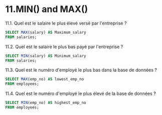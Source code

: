 # 11.MIN() and MAX()
11.1. Quel est le salaire le plus élevé versé par l'entreprise ?
```sql
SELECT MAX(salary) AS Maximum_salary
FROM salaries;
```
11.2. Quel est le salaire le plus bas payé par l'entreprise ?
```sql
SELECT MIN(salary) AS Minimum_salary
FROM salaries;
```
11.3. Quel est le numéro d'employé le plus bas dans la base de données ?
```sql
SELECT MAX(emp_no) AS lowest_emp_no
FROM employees;
```
11.4. Quel est le numéro d'employé le plus élevé de la base de données ?
```sql
SELECT MIN(emp_no) AS highest_emp_no
FROM employees;
```

